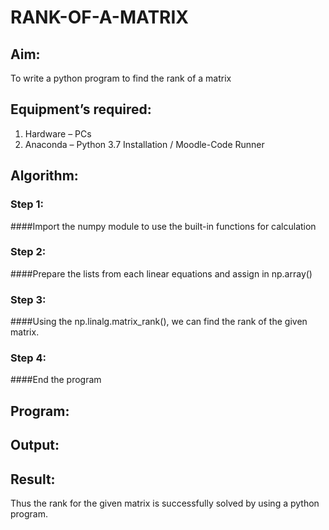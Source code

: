 # RANK-OF-A-MATRIX
## Aim:
To write a python program to find the rank of a matrix
## Equipment’s required:
1. 	Hardware – PCs
2. 	Anaconda – Python 3.7 Installation / Moodle-Code Runner
## Algorithm:
### Step 1: 
####Import the numpy module to use the built-in functions for calculation
### Step 2:
####Prepare the lists from each linear equations and assign in np.array()
### Step 3:
####Using the np.linalg.matrix_rank(), we can find the rank of the given matrix.
### Step 4: 
####End the program
## Program:

## Output:
## Result:
Thus the rank for the given matrix is successfully solved by  using a python program.

